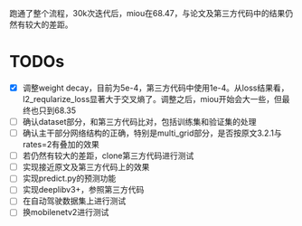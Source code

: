 跑通了整个流程，30k次迭代后，miou在68.47，与论文及第三方代码中的结果仍然有较大的差距。

# TODOs
- [x] 调整weight decay，目前为5e-4，第三方代码中使用1e-4。从loss结果看，l2\_reqularize\_loss显著大于交叉熵了。调整之后，miou开始会大一些，但最终也只到68.35
- [ ] 确认dataset部分，和第三方代码比对，包括训练集和验证集的处理
- [ ] 确认主干部分网络结构的正确，特别是multi\_grid部分，是否按原文3.2.1与rates=2有叠加的效果
- [ ] 若仍然有较大的差距，clone第三方代码进行测试
- [ ] 实现接近原文及第三方代码上的效果
- [ ] 实现predict.py的预测功能
- [ ] 实现deeplibv3+，参照第三方代码
- [ ] 在自动驾驶数据集上进行测试
- [ ] 换mobilenetv2进行测试

